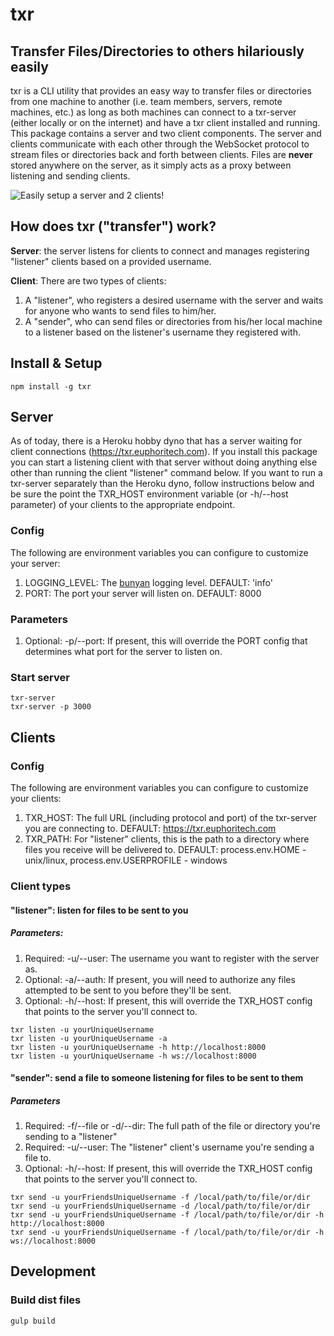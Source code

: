 # txr

## Transfer Files/Directories to others hilariously easily

txr is a CLI utility that provides an easy way to transfer files or directories
from one machine to another (i.e. team members, servers, remote machines, etc.)
as long as both machines can connect to a txr-server (either locally or on the internet)
and have a txr client installed and running. This package contains a
server and two client components. The server and clients communicate with each other
through the WebSocket protocol to stream files or directories back and forth between clients.
Files are **never** stored anywhere on the server, as it simply acts as a proxy between
listening and sending clients.

![Easily setup a server and 2 clients!](https://user-images.githubusercontent.com/13718950/32149608-89e29732-bcdd-11e7-96cf-ee9fbb1aeca8.gif)

## How does txr ("transfer") work?

**Server**: the server listens for clients to connect and manages registering
"listener" clients based on a provided username.

**Client**: There are two types of clients:

1. A "listener", who registers a desired username with the server and waits
for anyone who wants to send files to him/her.
2. A "sender", who can send files or directories from his/her local machine
to a listener based on the listener's username they registered with.

## Install & Setup

```
npm install -g txr
```

## Server

As of today, there is a Heroku hobby dyno that has a server waiting for
client connections (https://txr.euphoritech.com). If you install this
package you can start a listening client with that server without doing
anything else other than running the client "listener" command below.
If you want to run a txr-server separately than the Heroku dyno,
follow instructions below and be sure the point the TXR_HOST environment
variable (or -h/--host parameter) of your clients to the appropriate endpoint.

### Config

The following are environment variables you can configure to
customize your server:

1. LOGGING_LEVEL: The [bunyan](https://github.com/trentm/node-bunyan) logging level. DEFAULT: 'info'
2. PORT: The port your server will listen on. DEFAULT: 8000

### Parameters

1. Optional: -p/--port: If present, this will override the PORT config
that determines what port for the server to listen on.

### Start server

```
txr-server
txr-server -p 3000
```

## Clients

### Config

The following are environment variables you can configure to
customize your clients:

1. TXR_HOST: The full URL (including protocol and port) of the txr-server
you are connecting to. DEFAULT: https://txr.euphoritech.com
2. TXR_PATH: For "listener" clients, this is the path to a directory
where files you receive will be delivered to.
DEFAULT: process.env.HOME - unix/linux, process.env.USERPROFILE - windows

### Client types

#### "listener": listen for files to be sent to you

##### Parameters:

1. Required: -u/--user: The username you want to register with the server as.
2. Optional: -a/--auth: If present, you will need to authorize any files
attempted to be sent to you before they'll be sent.
3. Optional: -h/--host: If present, this will override the TXR_HOST config
that points to the server you'll connect to.

```
txr listen -u yourUniqueUsername
txr listen -u yourUniqueUsername -a
txr listen -u yourUniqueUsername -h http://localhost:8000
txr listen -u yourUniqueUsername -h ws://localhost:8000
```

#### "sender": send a file to someone listening for files to be sent to them

##### Parameters

1. Required: -f/--file or -d/--dir: The full path of the file or directory you're sending to a "listener"
2. Required: -u/--user: The "listener" client's username you're sending a file to.
3. Optional: -h/--host: If present, this will override the TXR_HOST config
that points to the server you'll connect to.

```
txr send -u yourFriendsUniqueUsername -f /local/path/to/file/or/dir
txr send -u yourFriendsUniqueUsername -d /local/path/to/file/or/dir
txr send -u yourFriendsUniqueUsername -f /local/path/to/file/or/dir -h http://localhost:8000
txr send -u yourFriendsUniqueUsername -f /local/path/to/file/or/dir -h ws://localhost:8000
```

## Development

### Build dist files

```
gulp build
```
